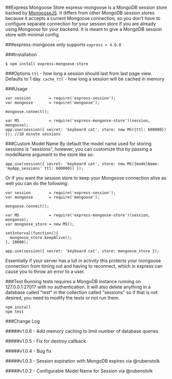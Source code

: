 ##Express Mongoose Store
express-mongoose is a MongoDB session store backed by [MongooseJS](http://mongoosejs.com/). It differs from other
MongoDB session stores because it accepts a current Mongoose connection, so you don't have to configure separate
connection for your session store if you are already using Mongoose for your backend. It is meant to give a MongoDB
session store with minimal config.

###express-mongoose only supports ````express > 4.0.0````

###Installation
````
$ npm install express-mongoose-store
````

###Options
```ttl``` - how long a session should last from last page view. Defaults to 1 day.
```cache_ttl``` - how long a session will be cached in memory

###Usage
````
var session        = require('express-session');
var mongoose       = require('mongoose');

mongoose.connect();

var MS             = require('express-mongoose-store')(session, mongoose);
app.use(session({ secret: 'keyboard cat', store: new MS({ttl: 600000}) }); //10 minute sessions
````

###Custom Model Name
By default the model name used for storing sessions is "sessions", however, you can customize this by
passing a modelName argument to the store like so:

````
app.use(session({ secret: 'keyboard cat', store: new MS({modelName: 'myApp_sessions' ttl: 600000}) });
````


Or if you want the session store to keep your Mongoose connection alive as well you can do the following:

````
var session        = require('express-session');
var mongoose       = require('mongoose');

mongoose.connect();

var MS             = require('express-mongoose-store')(session, mongoose);
var mongoose_store = new MS();

setInterval(function(){
  mongoose_store.keepAlive();
}, 20000);

app.use(session({ secret: 'keyboard cat', store: mongoose_store });
````

Essentially if your server has a lull in activity this protects your mongoose connection from timing out and having to reconnect, which in express can cause you to throw an error to a user.


###Test
Running tests requires a MongoDB instance running on 127.0.0.1:27017 with no authentication. It will also
delete anything in a database called "test" in the collection called "sessions" so if that is not desired, you
need to modify the tests or not run them.

````
npm install
npm test
````

###Change Log

#####v1.0.6 - Add memory caching to limit number of database queries

#####v1.0.5 - Fix for destroy callback

#####v1.0.4 - Bug fix

#####v1.0.3 - Session expiration with MongoDB expires via @rubenstolk

#####v1.0.2 - Configurable Model Name for Session via @rubenstolk
